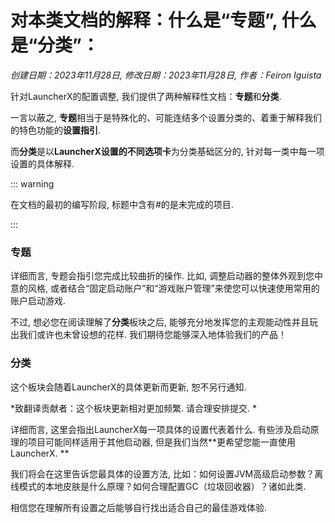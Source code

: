 # 对本类文档的解释：什么是“专题”, 什么是“分类”：

*创建日期：2023年11月28日, 修改日期：2023年11月28日, 作者：Feiron Iguista*

针对LauncherX的配置调整, 我们提供了两种解释性文档：**专题**和**分类**. 

一言以蔽之, **专题**相当于是特殊化的、可能连结多个设置分类的、着重于解释我们的特色功能的**设置指引**. 

而**分类**是以**LauncherX设置的不同选项卡**为分类基础区分的, 针对每一类中每一项设置的具体解释. 

::: warning

 在文档的最初的编写阶段, 标题中含有#的是未完成的项目. 

:::

### 专题

详细而言, 专题会指引您完成比较曲折的操作. 比如, 调整启动器的整体外观到您中意的风格, 或者结合“固定启动账户”和“游戏账户管理”来使您可以快速使用常用的账户启动游戏. 

不过, 想必您在阅读理解了**分类**板块之后, 能够充分地发挥您的主观能动性并且玩出我们或许也未曾设想的花样. 我们期待您能够深入地体验我们的产品！



### 分类

这个板块会随着LauncherX的具体更新而更新, 恕不另行通知. 

*致翻译贡献者：这个板块更新相对更加频繁. 请合理安排提交. *

详细而言, 这里会指出LauncherX每一项具体的设置代表着什么. 有些涉及启动原理的项目可能同样适用于其他启动器, 但是我们当然**更希望您能一直使用LauncherX. **

我们将会在这里告诉您最具体的设置方法, 比如：如何设置JVM高级启动参数？离线模式的本地皮肤是什么原理？如何合理配置GC（垃圾回收器）？诸如此类. 

相信您在理解所有设置之后能够自行找出适合自己的最佳游戏体验. 